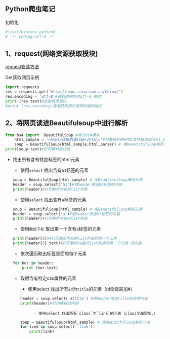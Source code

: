 ## Python爬虫笔记
初始化
```Python
#!/usr/bin/env python3
# -*- coding:utf-8 -*-
```
## 1、request(网络资源获取模块)
[request安装方法](https://blog.csdn.net/niepangu/article/details/78698819)  

Get获取网页示例  
```python
import requests
res = requests.get('http://news.sina.com.cn/china/')
res.encoding = 'utf-8'#遇到的网页时utf-8 格式
print (res.text)#获取网页源码
#print (res.encoding)查看获取网页使用的编码格式
```  
## 2、将网页读进Beautifulsoup中进行解析  
```Python
from bs4 import  BeautifulSoup #导入bs4模块
	html_sample = '<html>获取的源代码</html>'#将要解析的HTML文件赋值给html_sample
	soup = BeautifulSoup(html_sample,html.parser) # 用BeautifulSoup解析元素     [tml.parser]是指定解析器解析的是html文件
print(soup.text)#打印解析的内容
```  
- 找出所有含有特定标签的html元素  
	- 使用`select` 找出含有`h1`标签的元素  
	```python
	soup = BeautifulSoup(html_sample) # 用BeautifulSoup解析元素  
	header = soup.select('h1')#用header筛选h1标签的内容   
	print(header)#打印解析内容的list列表
	```  

    - 使用`select` 找出含有`a`标签的元素   
    ```python
	soup = BeautifulSoup(html_sample) # 用BeautifulSoup解析元素  
	header = soup.select('a')#用header筛选h1标签的内容   
	print(header)#打印解析内容的list列表
	```  
	- 使用`数组下标` 取出第一个含有`a`标签的元素   
	```python
	print(header[0])#打印解析内容的list列表的第一个元素  
	print(header[0].text)#打印解析内容的list列表的第一个元素 的内容
	```  
	- 依次遍历取出标签里面的每个元素  
	```python
	for her in header:
    	print (her.text)  
    ```  
    - 取得含有特定css属性的元素  
    	- 使用select 找出所有`id`为`title`的元素（id全面需加#） 
    	
    	```python   
    	header = soup.select('#title') #用header筛选title标签的内容
		print(header)#打印解析的内容
		```  
		    	- 使用select 找出所有`class`为`link`的元素（class全面需加.） 
    	
    	```python   
    	soup = BeautifulSoup(html_sample) # 用BeautifulSoup解析元素  
    	for link in soup.select('.link'):  
    		print(link)
		```
